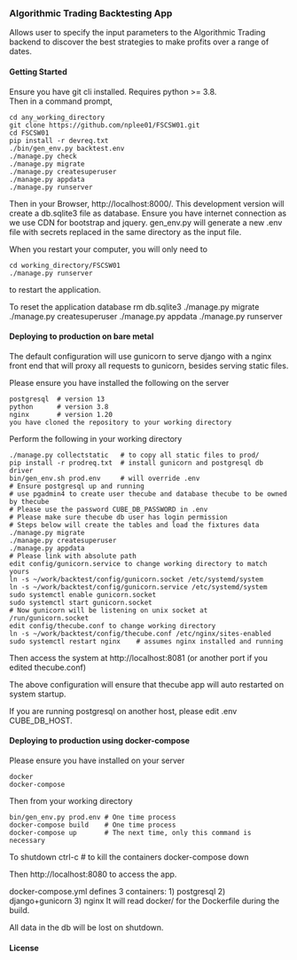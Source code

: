 ### Algorithmic Trading Backtesting App

Allows user to specify the input parameters to the Algorithmic Trading backend to discover the 
best strategies to make profits over a range of dates. 

#### Getting Started

Ensure you have git cli installed. Requires python >= 3.8.  
Then in a command prompt, 

    cd any_working_directory
    git clone https://github.com/nplee01/FSCSW01.git
    cd FSCSW01
    pip install -r devreq.txt
    ./bin/gen_env.py backtest.env
    ./manage.py check
    ./manage.py migrate
    ./manage.py createsuperuser
    ./manage.py appdata
    ./manage.py runserver

Then in your Browser, http://localhost:8000/. This development version will
create a db.sqlite3 file as database. Ensure you have internet connection as we use CDN for bootstrap and jquery.
gen_env.py will generate a new .env file with secrets replaced in the same directory as the input file.

When you restart your computer, you will only need to

    cd working_directory/FSCSW01
    ./manage.py runserver

to restart the application.

To reset the application database
    rm db.sqlite3
    ./manage.py migrate
    ./manage.py createsuperuser
    ./manage.py appdata
    ./manage.py runserver

#### Deploying to production on bare metal

The default configuration will use gunicorn to serve django with a nginx front end 
that will proxy all requests to gunicorn, besides serving static files.

Please ensure you have installed the following on the server

    postgresql  # version 13
    python      # version 3.8
    nginx       # version 1.20
    you have cloned the repository to your working directory

Perform the following in your working directory

    ./manage.py collectstatic   # to copy all static files to prod/
    pip install -r prodreq.txt  # install gunicorn and postgresql db driver
    bin/gen_env.sh prod.env     # will override .env
    # Ensure postgresql up and running
    # use pgadmin4 to create user thecube and database thecube to be owned by thecube
    # Please use the password CUBE_DB_PASSWORD in .env
    # Please make sure thecube db user has login permission
    # Steps below will create the tables and load the fixtures data
    ./manage.py migrate
    ./manage.py createsuperuser
    ./manage.py appdata
    # Please link with absolute path
    edit config/gunicorn.service to change working directory to match yours
    ln -s ~/work/backtest/config/gunicorn.socket /etc/systemd/system
    ln -s ~/work/backtest/config/gunicorn.service /etc/systemd/system
    sudo systemctl enable gunicorn.socket
    sudo systemctl start gunicorn.socket
    # Now gunicorn will be listening on unix socket at /run/gunicorn.socket
    edit config/thecube.conf to change working directory
    ln -s ~/work/backtest/config/thecube.conf /etc/nginx/sites-enabled
    sudo systemctl restart nginx    # assumes nginx installed and running

Then access the system at http://localhost:8081 (or another port if you edited thecube.conf)

The above configuration will ensure that thecube app will auto restarted on system startup.

If you are running postgresql on another host, please edit .env CUBE_DB_HOST.

#### Deploying to production using docker-compose

Please ensure you have installed on your server

    docker
    docker-compose

Then from your working directory

    bin/gen_env.py prod.env # One time process
    docker-compose build    # One time process
    docker-compose up       # The next time, only this command is necessary

To shutdown
    ctrl-c  # to kill the containers
    docker-compose down

Then http://localhost:8080 to access the app.

docker-compose.yml defines 3 containers: 1) postgresql 2) django+gunicorn 3) nginx
It will read docker/ for the Dockerfile during the build. 

All data in the db will be lost on shutdown.

#### License
